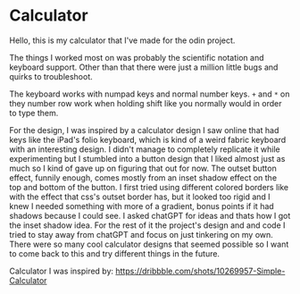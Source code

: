 # Calculator

Hello, this is my calculator that I've made for the odin project. 

The things I worked most on was probably the scientific notation and keyboard support. Other 
than that there were just a million little bugs and quirks to troubleshoot. 

The keyboard works with numpad keys and normal number keys. `+` and `*` on they number row
work when holding shift like you normally would in order to type them. 

For the design, I was inspired by a calculator design I saw online that had keys like the 
iPad's folio keyboard, which is kind of a weird fabric keyboard with an interesting design. 
I didn't manage to completely replicate it while experimenting but I stumbled into a 
button design that I liked almost just as much so I kind of gave up on figuring that out
for now. The outset button effect, funnily enough, comes mostly from an inset shadow effect 
on the top and bottom of the button. I first tried using different colored borders like
with the effect that css's outset border has, but it looked too rigid and I knew I needed
something with more of a gradient, bonus points if it had shadows because I could see. 
I asked chatGPT for ideas and thats how I got the inset shadow idea. For the rest of it 
the project's design and and code I tried to stay away from chatGPT and focus on just tinkering
on my own. There were so many cool calculator designs that seemed possible so I want to come 
back to this and try different things in the future.  

Calculator I was inspired by: 
https://dribbble.com/shots/10269957-Simple-Calculator